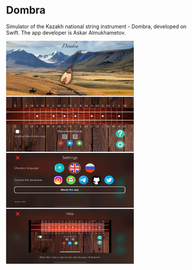 # Dombra
Simulator of the Kazakh national string instrument - Dombra, developed on Swift. 
The app developer is Askar Almukhametov. 

<img src="https://github.com/MetahCoder/Dombra/blob/public/Screenshots/loading.png" width="350" height="150"> <img src="https://github.com/MetahCoder/Dombra/blob/public/Screenshots/main.png" width="350" height="150"> <img src="https://github.com/MetahCoder/Dombra/blob/public/Screenshots/settings.png" width="350" height="150"> <img src="https://github.com/MetahCoder/Dombra/blob/public/Screenshots/info.png" width="350" height="150"> 
